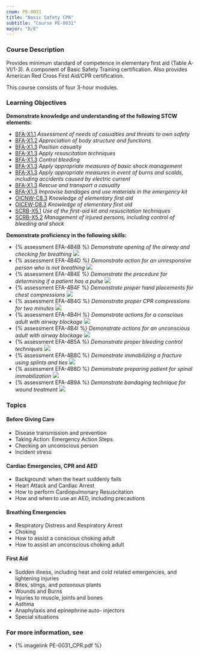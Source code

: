 ```yaml
---
cnum: PE-0031
title: "Basic Safety CPR"
subtitle: "Course PE-0031"
major: "D/E"
---
```

### Course Description

Provides minimum standard of competence in elementary first aid (Table A-VI/1-3). A component of Basic Safety Training certification. Also provides American Red Cross First Aid/CPR certification.

This course consists of four 3-hour modules.


### Learning Objectives

**Demonstrate knowledge and understanding of the following STCW elements:**

* [BFA-X1.1]({{site.baseurl}}/tables/613.html#BFA-X1.1) *Assessment of needs of casualties and threats to own safety*
* [BFA-X1.2]({{site.baseurl}}/tables/613.html#BFA-X1.2) *Appreciation of body structure and functions*
* [BFA-X1.3]({{site.baseurl}}/tables/613.html#BFA-X1.3) *Position casualty*
* [BFA-X1.3]({{site.baseurl}}/tables/613.html#BFA-X1.3) *Apply resuscitation techniques*
* [BFA-X1.3]({{site.baseurl}}/tables/613.html#BFA-X1.3) *Control bleeding*
* [BFA-X1.3]({{site.baseurl}}/tables/613.html#BFA-X1.3) *Apply appropriate measures of basic shock management*
* [BFA-X1.3]({{site.baseurl}}/tables/613.html#BFA-X1.3) *Apply appropriate measures in event of burns and scalds, including accidents caused by electric current*
* [BFA-X1.3]({{site.baseurl}}/tables/613.html#BFA-X1.3) *Rescue and transport a casualty*
* [BFA-X1.3]({{site.baseurl}}/tables/613.html#BFA-X1.3) *Improvise bandages and use materials in the emergency kit*
* [OICNW-C8.3]({{site.baseurl}}/tables/21.html#OICNW-C8.3) *Knowledge of elementary first aid*
* [OICEW-D8.3]({{site.baseurl}}/tables/31.html#OICEW-D8.3) *Knowledge of elementary first aid*
* [SCRB-X5.1]({{site.baseurl}}/tables/621.html#SCRB-X5.1) *Use of the first-aid kit and resuscitation techniques*
* [SCRB-X5.2]({{site.baseurl}}/tables/621.html#SCRB-X5.2) *Management of injured persons, including control of bleeding and shock*

**Demonstrate proficiency in the following skills:**

* {% assessment EFA-4B4B %} *Demonstrate opening of the airway and checking for breathing* ![]({{site.baseurl}}/assets/images/new.jpg)
* {% assessment EFA-4B4D %} *Demonstrate action for an unresponsive person who is not breathing* ![]({{site.baseurl}}/assets/images/new.jpg)
* {% assessment EFA-4B4E %} *Demonstrate the procedure for determining if a patient has a pulse* ![]({{site.baseurl}}/assets/images/new.jpg)
* {% assessment EFA-4B4F %} *Demonstrate proper hand placements for chest compressions* ![]({{site.baseurl}}/assets/images/new.jpg)
* {% assessment EFA-4B4G %} *Demonstrate proper CPR compressions for two minutes* ![]({{site.baseurl}}/assets/images/new.jpg)
* {% assessment EFA-4B4H %} *Demonstrate actions for a conscious adult with airway blockage* ![]({{site.baseurl}}/assets/images/new.jpg)
* {% assessment EFA-4B4I %} *Demonstrate actions for an unconscious adult with airway blockage* ![]({{site.baseurl}}/assets/images/new.jpg)
* {% assessment EFA-4B5A %} *Demonstrate proper bleeding control techniques* ![]({{site.baseurl}}/assets/images/new.jpg)
* {% assessment EFA-4B8C %} *Demonstrate immobilizing a fracture using splints and ties* ![]({{site.baseurl}}/assets/images/new.jpg)
* {% assessment EFA-4B8D %} *Demonstrate preparing patient for spinal immobilization* ![]({{site.baseurl}}/assets/images/new.jpg)
* {% assessment EFA-4B9A %} *Demonstrate bandaging technique for wound treatment* ![]({{site.baseurl}}/assets/images/new.jpg)

### Topics

#### Before Giving Care

* Disease transmission and prevention
* Taking Action: Emergency Action Steps
* Checking an unconscious person
* Incident stress

#### Cardiac Emergencies, CPR and AED

* Background: when the heart suddenly fails
* Heart Attack and Cardiac Arrest
* How to perform Cardiopulmonary Resuscitation
* How and when to use an AED, including precautions

#### Breathing Emergencies

* Respiratory Distress and Respiratory Arrest
* Choking
* How to assist a conscious choking adult
* How to assist an unconscious choking adult

#### First Aid

* Sudden illness, including heat and cold related emergencies, and lightening injuries
* Bites, stings, and poisonous plants
* Wounds and Burns
* Injuries to muscle, joints and bones
* Asthma
* Anaphylaxis and epinephrine auto- injectors
* Special situations


### For more information, see 

* {% imagelink PE-0031_CPR.pdf %} 




